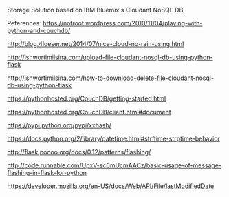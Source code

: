 
Storage Solution based on IBM Bluemix's Cloudant NoSQL DB






References:
https://notroot.wordpress.com/2010/11/04/playing-with-python-and-couchdb/

http://blog.4loeser.net/2014/07/nice-cloud-no-rain-using.html

http://ishwortimilsina.com/upload-file-cloudant-nosql-db-using-python-flask

http://ishwortimilsina.com/how-to-download-delete-file-cloudant-nosql-db-using-python-flask

https://pythonhosted.org/CouchDB/getting-started.html

https://pythonhosted.org/CouchDB/client.html#document

https://pypi.python.org/pypi/xxhash/

https://docs.python.org/2/library/datetime.html#strftime-strptime-behavior

http://flask.pocoo.org/docs/0.12/patterns/flashing/

http://code.runnable.com/UpxV-sc6mUcmAACz/basic-usage-of-message-flashing-in-flask-for-python

https://developer.mozilla.org/en-US/docs/Web/API/File/lastModifiedDate